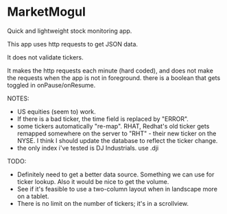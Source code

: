 # MarketMogul
Quick and lightweight stock monitoring app.

This app uses http requests to get JSON data.  

It does not validate tickers.

It makes the http requests each minute (hard coded), and does not make the requests when 
the app is not in foreground.  there is a boolean that gets toggled in onPause/onResume.

NOTES:
* US equities (seem to) work.  
* If there is a bad ticker, the time field is replaced by "ERROR". 
* some tickers automatically "re-map".  RHAT, Redhat's old ticker gets remapped somewhere 
on the server to "RHT" - their new ticker on the NYSE.  I think I should update the database to 
reflect the ticker change.
* the only index i've tested is DJ Industrials.  use .dji

TODO: 
* Definitely need to get a better data source.  Something we can use for ticker lookup.  Also it would be nice to get the volume.  
* See if it's feasible to use a two-column layout when in landscape more on a tablet.
* There is no limit on the number of tickers; it's in a scrollview. 
